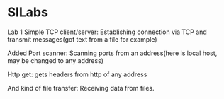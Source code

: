 # SILabs
Lab 1 
Simple TCP client/server:
  Establishing connection via TCP and transmit messages(got text from a file for example)

Added Port scanner:
  Scanning ports from an address(here is local host, may be changed to any address)

Http get:
  gets headers from http of any address

And kind of file transfer:
  Receiving data from files.
